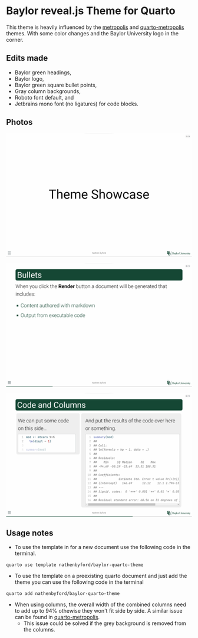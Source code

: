 # Baylor reveal.js Theme for Quarto

This theme is heavily influenced by the [metropolis](https://github.com/pat-s/xaringan-metropolis) and [quarto-metropolis](https://codeberg.org/pat-s/quarto-metropolis) themes. With some color changes and the Baylor University logo in the corner.

## Edits made

-   Baylor green headings,
-   Baylor logo,
-   Baylor green square bullet points,
-   Gray column backgrounds,
-   Roboto font default, and
-   Jetbrains mono font (no ligatures) for code blocks.

## Photos

![](Example/Pictures/Title.png)

![](Example/Pictures/List.png)

![](Example/Pictures/Columns%20and%20code.png)

## Usage notes

- To use the template in for a new document use the following code in the terminal.
```
quarto use template nathenbyford/baylor-quarto-theme
```
- To use the template on a preexisting quarto document and just add the theme you can use the following code in the terminal
```
quarto add nathenbyford/baylor-quarto-theme
```

- When using columns, the overall width of the combined columns need to add up to 94% othewise they won't fit side by side. A similar issue can be found in [quarto-metropolis](https://codeberg.org/pat-s/quarto-metropolis). 
    - This issue could be solved if the grey background is removed from the columns.

